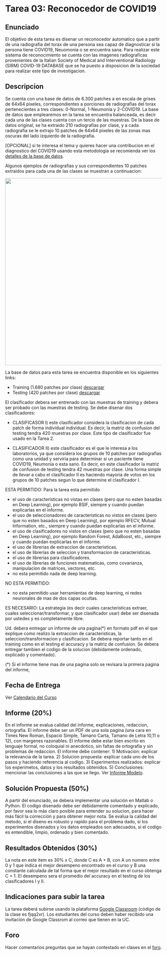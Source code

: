 # Tarea 03: Reconocedor de COVID19 

## Enunciado
El objetivo de esta tarea es disenar un reconocedor automatico que a partir de una radiografia del torax de una persona sea capaz de diagnosticar si la persona tiene COVID19, Neuomonia o se encuentra sana. Para realizar este sistema de reconocimiento se cuenta con las imagenes radiograficas provenientes de la Italian Society of Medical and Interventional Radiology (SIRM) COVID-19 DATABASE que se ha puesto a disposicion de la sociedad para realizar este tipo de investigacion. 


## Descripcion
Se cuenta con una base de datos de 6.300 patches a en escala de grises de 64x64 pixeles, correspondientes a porciones de radiografias del torax pertenecientes a tres clases: 0-Normal, 1-Neumonia y 2-COVID19. La base de datos que emplearemos en la tarea se encuentra balanceada, es decir cada una de las clases cuenta con un tercio de las muestras. De la base de datos original, se ha extraido 210 radiografias por clase, y a cada radiografia se le extrajo 10 patches de 64x64 pixeles de las zonas mas oscuras del lado izquierdo de la radiografia.

[OPCIONAL] si te interesa el tema y quieres hacer una contribucion en el diagnostico del COVID19 usando esta metodologia se recomienda ver los [detalles de la base de datos](https://github.com/domingomery/patrones/blob/master/tareas/Tarea_03/data/detalles.md).

Algunos ejemplos de radiografias y sus correspondientes 10 patches extraidos para cada una de las clases se muestran a continuacion:

<img src="https://github.com/domingomery/patrones/blob/master/tareas/Tarea_03/data/example.jpg" width="600">


La base de datos para esta tarea se encuentra disponible en los siguientes links:

* Training (1.680 patches por clase) [descargar](https://github.com/domingomery/patrones/blob/master/tareas/Tarea_03/data/train.zip)
* Testing (420 patches por clase) [descargar](https://github.com/domingomery/patrones/blob/master/tareas/Tarea_03/data/test.zip)

El clasificador debera ser entrenado con las muestras de training y debera ser probado con las muestras de testing. 
Se debe disenar dos clasificadores:

* CLASIFICASOR I) este clasificador considera la clasificacion de cada patch de forma individual individual. Es decir, la matriz de confusion del testing tendra 420 muestras por clase. Este tipo de clasificador fue usado en la Tarea 2.

* CLASIFICADOR II) este clasificador es el que le interesa a los laboratorios, ya que considera los grupos de 10 patches por radiografias como una unidad y serviria para determinar si un paciente tiene COVID19, Neumonia o esta sano. Es decir, en este clasificador la matriz de confusion de testing tendra 42 muestras por clase. Una forma simple de llevar a cabo el clasificador II es haciendo mayoria de votos en los grupos de 10 patches segun lo que determine el clasificador I. 

ESTA PERMITIDO: Para la tarea esta permitido 
- el uso de caracteristicas no vistas en clases (pero que no esten basadas en Deep Learning), por ejemplo BSIF, siempre y cuando puedan explicarlas en el informe.
- el uso de seleccionadores de caracteristicas no vistos en clases (pero que no esten basados en Deep Learning), por ejemplo RFECV, Mutual Information, etc., siempre y cuando puedan explicarlas en el informe.
- el uso de clasificadores no vistos en clases (pero que no esten basadas en Deep Learning), por ejemplo Random Forest, AdaBoost, etc., siempre y cuando puedan explicarlas en el informe.
- el uso de librerias de extraccion de caracteristicas.
- el uso de librerias de seleccion y transformacion de caracteristicas.
- el uso de librerias para clasificadores.
- el uso de librerias de funciones matematicas, como covarianza, manipulacion de matrices, vectores, etc.
- no esta permitido nada de deep learning.

NO ESTA PERMITIDO:
- no esta permitido usar herramientas de deep learning, ni redes neuronales de mas de dos capas ocultas.

ES NECESARIO:
La estrategia (es decir cuales caracteristicas extraer, cuales seleccionar/transformar, y que clasificador usar) debe ser disenada por ustedes y es completamente libre.


Ud. debera entregar un informe de una pagina(*) en formato pdf en el que explique como realizo la extraccion de caracteristicas, la seleccion/transformacion y clasificacion. Se debera reportar tanto en el training como en el testing el accuracy y la matriz de confusion. Se debera entregar tambien el codigo de la solucion (debidamente ordenado, explicado y comentado).

(*) Si el informe tiene mas de una pagina solo se revisara la primera pagina del informe,

## Fecha de Entrega
Ver [Calendario del Curso](https://domingomery.ing.puc.cl/teaching/patrones/)

## Informe (20%)
En el informe se evalua calidad del informe, explicaciones, redaccion, ortografia. El informe debe ser un PDF de una sola pagina (una cara en Times New Roman, Espacio Simple, Tamano Carta, Tamano de Letra 10,11 o 12), con margenes razonables. El informe debe estar bien escrito en lenguaje formal, no coloquial ni anecdotico, sin faltas de ortografia y sin problemas de redaccion. El informe debe contener: 1) Motivacion: explicar la relevancia de la tarea. 2) Solucion propuesta: explicar cada uno de los pasos y haciendo referencia al codigo. 3) Experimentos realizados: explicar los experimetos, datos y los resultados obtenidos. 5) Conclusiones: mencionar las conclusiones a las que se llego. Ver [Informe Modelo](https://github.com/domingomery/patrones/blob/master/tareas/TareaModelo.pdf).

## Solución Propuesta (50%)
A partir del enunciado, se debera implementar una solución en Matlab o Python. El codigo disenado debe ser debidamente comentado y explicado, por favor sea lo más claro posible para entender su solucion, para hacer más fácil la corrección y para obtener mejor nota. Se evalua la calidad del metodo, si el diseno es robusto y rapido para el problema dado, si los experimentos disenados y los datos empleados son adecuados, si el codigo es entendible, limpio, ordenado y bien comentado.

## Resultados Obtenidos (30%)
La nota en este item es 30% x C, donde C es A + B, con A un numero entre 0 y 1 que indica el mejor desempeno encontrado en el curso y B una constante calculada de tal forma que el mejor resultado en el curso obtenga C = 1. El desempeno sera el promedio del accuracy en el testing de los clasificadores I y II.

## Indicaciones para subir la tarea
La tarea deberá subirse usando la plataforma [Google Classroom](https://classroom.google.com/u/0/c/NjI2MjU3NTE1MDVa/a/NjI2Njg3MjE1NzJa/details) (código de la clase es fjqq2xr). Los estudiantes del curso deben haber recibido una invitación de Google Classrom al correo que tienen en la UC.

## Foro
Hacer comentarios preguntas que se hayan contestado en clases en el [foro](https://github.com/domingomery/patrones/issues/19).
